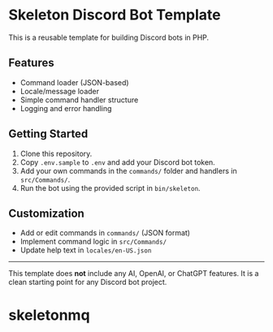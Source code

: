 # Skeleton Discord Bot Template

This is a reusable template for building Discord bots in PHP.

## Features

- Command loader (JSON-based)
- Locale/message loader
- Simple command handler structure
- Logging and error handling

## Getting Started

1. Clone this repository.
2. Copy `.env.sample` to `.env` and add your Discord bot token.
3. Add your own commands in the `commands/` folder and handlers in `src/Commands/`.
4. Run the bot using the provided script in `bin/skeleton`.

## Customization

- Add or edit commands in `commands/` (JSON format)
- Implement command logic in `src/Commands/`
- Update help text in `locales/en-US.json`

---

This template does **not** include any AI, OpenAI, or ChatGPT features. It is a clean starting point for any Discord bot project.
# skeletonmq
